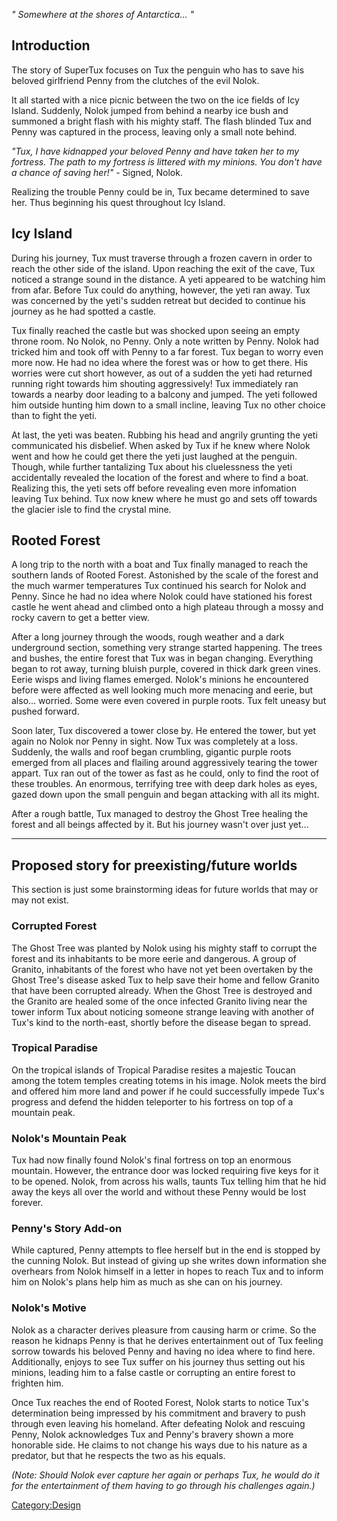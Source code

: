 *" Somewhere at the shores of Antarctica... "*

Introduction
------------

The story of SuperTux focuses on Tux the penguin who has to save his beloved girlfriend Penny
from the clutches of the evil Nolok.

It all started with a nice picnic between the two on the ice fields of Icy Island. Suddenly,
Nolok jumped from behind a nearby ice bush and summoned a bright flash with his mighty staff.
The flash blinded Tux and Penny was captured in the process, leaving only a small note behind.

*"Tux, I have kidnapped your beloved Penny and have taken her to my fortress. The path to my
fortress is littered with my minions. You don't have a chance of saving her!"* - Signed, Nolok.

Realizing the trouble Penny could be in, Tux became determined to save her. Thus beginning his
quest throughout Icy Island.

Icy Island
----------

During his journey, Tux must traverse through a frozen cavern in order to reach the other side of
the island. Upon reaching the exit of the cave, Tux noticed a strange sound in the distance. A
yeti appeared to be watching him from afar. Before Tux could do anything, however, the yeti ran away.
Tux was concerned by the yeti's sudden retreat but decided to continue his journey as he had spotted
a castle.

Tux finally reached the castle but was shocked upon seeing an empty throne room. No Nolok, no Penny.
Only a note written by Penny. Nolok had tricked him and took off with Penny to a far forest. Tux began
to worry even more now. He had no idea where the forest was or how to get there. His worries were cut
short however, as out of a sudden the yeti had returned running right towards him shouting aggressively!
Tux immediately ran towards a nearby door leading to a balcony and jumped. The yeti followed him outside
hunting him down to a small incline, leaving Tux no other choice than to fight the yeti.

At last, the yeti was beaten. Rubbing his head and angrily grunting the yeti communicated his disbelief.
When asked by Tux if he knew where Nolok went and how he could get there the yeti just laughed at the penguin.
Though, while further tantalizing Tux about his cluelessness the yeti accidentally revealed the location of the
forest and where to find a boat. Realizing this, the yeti sets off before revealing even more infomation leaving
Tux behind. Tux now knew where he must go and sets off towards the glacier isle to find the crystal mine.

Rooted Forest
-------------

A long trip to the north with a boat and Tux finally managed to reach the southern lands of Rooted Forest.
Astonished by the scale of the forest and the much warmer temperatures Tux continued his search for Nolok and
Penny. Since he had no idea where Nolok could have stationed his forest castle he went ahead and climbed onto
a high plateau through a mossy and rocky cavern to get a better view. 

After a long journey through the woods, rough weather and a dark underground section, something very strange
started happening. The trees and bushes, the entire forest that Tux was in began changing. Everything began to
rot away, turning bluish purple, covered in thick dark green vines. Eerie wisps and living flames emerged.
Nolok's minions he encountered before were affected as well looking much more menacing and eerie, but also...
worried. Some were even covered in purple roots. Tux felt uneasy but pushed forward.

Soon later, Tux discovered a tower close by. He entered the tower, but yet again no Nolok nor Penny in sight.
Now Tux was completely at a loss. Suddenly, the walls and roof began crumbling, gigantic purple roots emerged
from all places and flailing around aggressively tearing the tower appart. Tux ran out of the tower as fast as
he could, only to find the root of these troubles. An enormous, terrifying tree with deep dark holes as eyes,
gazed down upon the small penguin and began attacking with all its might.

After a rough battle, Tux managed to destroy the Ghost Tree healing the forest and all beings affected by it.
But his journey wasn't over just yet...

---

Proposed story for preexisting/future worlds
--------------------------------------------

This section is just some brainstorming ideas for future worlds that may or may not exist.

### Corrupted Forest

The Ghost Tree was planted by Nolok using his mighty staff to corrupt the forest and its inhabitants to be
more eerie and dangerous. A group of Granito, inhabitants of the forest who have not yet been overtaken
by the Ghost Tree's disease asked Tux to help save their home and fellow Granito that have been corrupted already.
When the Ghost Tree is destroyed and the Granito are healed some of the once infected Granito living near the tower
inform Tux about noticing someone strange leaving with another of Tux's kind to the north-east, shortly before the
disease began to spread.

### Tropical Paradise

On the tropical islands of Tropical Paradise resites a majestic Toucan among the totem temples creating totems
in his image. Nolok meets the bird and offered him more land and power if he could successfully impede Tux's
progress and defend the hidden teleporter to his fortress on top of a mountain peak.

### Nolok's Mountain Peak

Tux had now finally found Nolok's final fortress on top an enormous mountain. However, the entrance door was locked
requiring five keys for it to be opened. Nolok, from across his walls, taunts Tux telling him that he hid away the
keys all over the world and without these Penny would be lost forever.

### Penny's Story Add-on

While captured, Penny attempts to flee herself but in the end is stopped by the cunning Nolok. But instead of giving up
she writes down information she overhears from Nolok himself in a letter in hopes to reach Tux and to inform him on
Nolok's plans help him as much as she can on his journey.

### Nolok's Motive

Nolok as a character derives pleasure from causing harm or crime. So the reason he kidnaps Penny is that he derives
entertainment out of Tux feeling sorrow towards his beloved Penny and having no idea where to find here. Additionally,
enjoys to see Tux suffer on his journey thus setting out his minions, leading him to a false castle or corrupting an
entire forest to frighten him.

Once Tux reaches the end of Rooted Forest, Nolok starts to notice Tux's determination being impressed by his commitment
and bravery to push through even leaving his homeland. After defeating Nolok and rescuing Penny, Nolok acknowledges Tux
and Penny's bravery shown a more honorable side. He claims to not change his ways due to his nature as a predator, but
that he respects the two as his equals.

*(Note: Should Nolok ever capture her again or perhaps Tux, he would do it for the entertainment of them having to go
through his challenges again.)*

<Category:Design>

